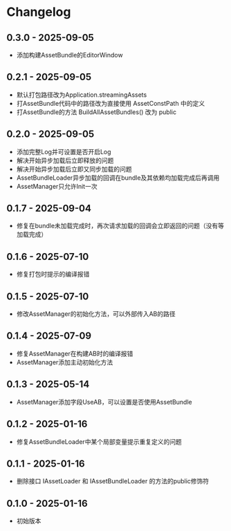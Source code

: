 # Changelog

## 0.3.0 - 2025-09-05
- 添加构建AssetBundle的EditorWindow

## 0.2.1 - 2025-09-05
- 默认打包路径改为Application.streamingAssets
- 打AssetBundle代码中的路径改为直接使用 AssetConstPath 中的定义
- 打AssetBundle的方法 BuildAllAssetBundles() 改为 public

## 0.2.0 - 2025-09-05
- 添加完整Log并可设置是否开启Log
- 解决开始异步加载后立即释放的问题
- 解决开始异步加载后立即又同步加载的问题
- AssetBundleLoader异步加载的回调在bundle及其依赖均加载完成后再调用
- AssetManager只允许Init一次

## 0.1.7 - 2025-09-04
- 修复在bundle未加载完成时，再次请求加载的回调会立即返回的问题（没有等加载完成）

## 0.1.6 - 2025-07-10
- 修复打包时提示的编译报错

## 0.1.5 - 2025-07-10
- 修改AssetManager的初始化方法，可以外部传入AB的路径

## 0.1.4 - 2025-07-09
- 修复AssetManager在构建AB时的编译报错
- AssetManager添加主动初始化方法

## 0.1.3 - 2025-05-14
- AssetManager添加字段UseAB，可以设置是否使用AssetBundle

## 0.1.2 - 2025-01-16
- 修复AssetBundleLoader中某个局部变量提示重复定义的问题

## 0.1.1 - 2025-01-16
- 删除接口 IAssetLoader 和 IAssetBundleLoader 的方法的public修饰符

## 0.1.0 - 2025-01-16
- 初始版本
